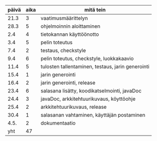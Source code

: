 päivä | aika | mitä tein
--- | --- | ---
21.3 | 3 | vaatimusmäärittelyn
28.3 | 5 | ohjelmoinnin aloittaminen
2.4 | 4 | tietokannan käyttöönotto
3.4 | 5 | pelin toteutus
7.4 | 2 | testaus, checkstyle
9.4 | 6 | pelin toteutus, checkstyle, luokkakaavio
11.4 | 5 | tulosten tallentaminen, testaus, jarin generointi
15.4 | 1 | jarin generointi
16.4 | 2 | jarin generointi, release
23.4 | 6 | salasana lisätty, koodikatselmointi, javaDoc
24.4 | 3 | javaDoc, arkkitehtuurikuvaus, köyttöohje
25.4 | 2 | arkkitehtuurikuvaus, release
30.4 | 1 | salasanan vahtaminen, käyttäjän postaminen
4.5.| 2 | dokumentaatio
yht | 47 | 
